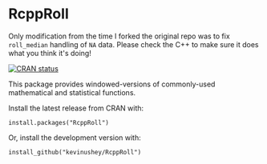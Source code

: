 RcppRoll
========

Only modification from the time I forked the original repo was to fix `roll_median` handling of `NA` data.  Please check the C++ to make sure it does what you think it's doing!

[![CRAN status](https://www.r-pkg.org/badges/version/RcppRoll)](https://cran.r-project.org/package=RcppRoll)

This package provides windowed-versions of commonly-used mathematical
and statistical functions.

Install the latest release from CRAN with:

    install.packages("RcppRoll")

Or, install the development version with:

    install_github("kevinushey/RcppRoll")
